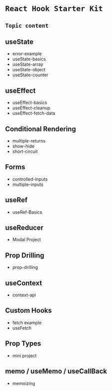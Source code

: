 # `React Hook Starter Kit`

## `Topic content`

## useState

- error-example
- useState-basics
- useState-array
- useState-object
- useState-counter

## useEffect

- useEffect-basics
- useEffect-cleanup
- useEffect-fetch-data

## Conditional Rendering

- multiple-returns
- show-hide
- short-circuit

## Forms

- controlled-inputs
- multiple-inputs

## useRef

- useRef-Basics

## useReducer

- Modal Project

## Prop Drilling

- prop-drilling

## useContext

- context-api

## Custom Hooks

- fetch example
- useFetch

## Prop Types

- mini project

## memo / useMemo / useCallBack

- memoizing
